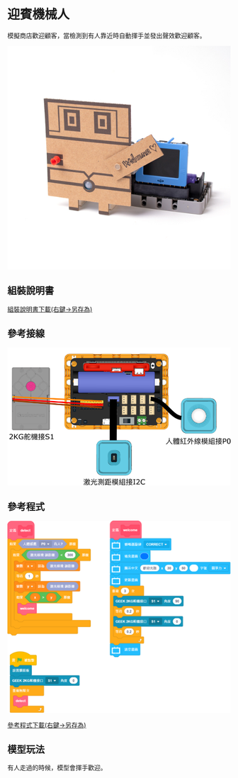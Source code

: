 # 迎賓機械人

模擬商店歡迎顧客，當檢測到有人靠近時自動揮手並發出聲效歡迎顧客。

![](../images/welcome.jpg)

## 組裝說明書

[組裝說明書下載(右鍵->另存為)](https://github.com/kittenbothk/kittenbothk/raw/master/Kits/future_inventor/instructions/pdf/welcome.pdf)

## 參考接線

![](../images/welcome_wire.png)

## 參考程式

![](../images/welcome_code.png)

[參考程式下載(右鍵->另存為)](https://github.com/kittenbothk/kittenbothk/raw/master/Kits/future_inventor/instructions/sb3/welcome.sb3)

## 模型玩法

有人走過的時候，模型會揮手歡迎。